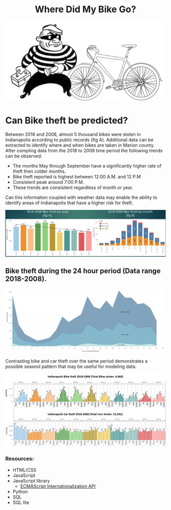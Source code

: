 
# <div align = "center">Where Did My Bike Go? </div>
![stolen_bike_art.png](IMAGES/stolen_bike_art.png)

# Can Bike theft be predicted?

Between 2018 and 2008,  almost 5 thousand bikes were stolen in Indianapolis according to public records (fig A). Additional data can be extracted to identify where and when bikes are taken in Marion county. After compling data from the 2018 to 2008 time period the following trends can be observed:

- The months May through September have a significantly higher rate of theft then colder months. 
- Bike theft reported is highest between 12:00 A.M. and 12 P.M 
- Consistent peak around 7:00 P.M.
- These trends are consisitent regardless of month or year. 

Can this information coupled with weather data may enable the ability to identify areas of  Indianapolis that have a higher risk for theft.


![Year_month.png](IMAGES/Year_month.png)

## Bike theft during the 24 hour period (Data range 2018-2008).

![bike_time_day.png](IMAGES/bike_time_day.png)

Contrasting bike and car theft over the same period demonstrates a possible seasnol pattern that may be useful for modeling data. 


![comparison.png](IMAGES/comparison.png)









### Resources:
-	HTML/CSS
-	JavaScript
-	JavaScript library
	-	[ECMAScript Internationalization API](https://402.ecma-international.org/1.0/) 		
-	Python
-	SQL
-	SQL lite
